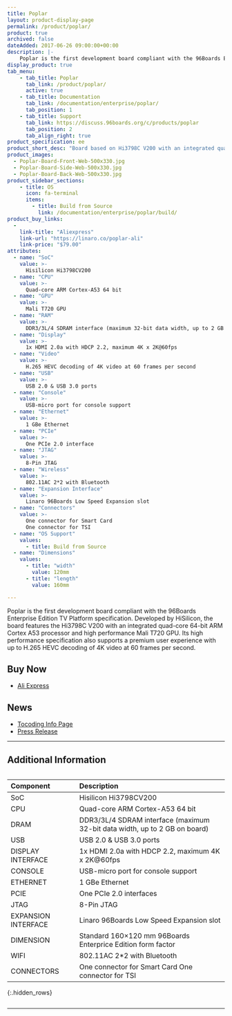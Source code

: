 ```yaml
---
title: Poplar
layout: product-display-page
permalink: /product/poplar/
product: true
archived: false
dateAdded: 2017-06-26 09:00:00+00:00
description: |-
    Poplar is the first development board compliant with the 96Boards Enterprise Edition TV Platform specification.
display_product: true
tab_menu:
    - tab_title: Poplar
      tab_link: /product/poplar/
      active: true
    - tab_title: Documentation
      tab_link: /documentation/enterprise/poplar/
      tab_position: 1
    - tab_title: Support
      tab_link: https://discuss.96boards.org/c/products/poplar
      tab_position: 2
      tab_align_right: true
product_specification: ee
product_short_desc: "Board based on Hi3798C V200 with an integrated quad-core 64-bit ARM Cortex A53"
product_images:
  - Poplar-Board-Front-Web-500x330.jpg
  - Poplar-Board-Side-Web-500x330.jpg
  - Poplar-Board-Back-Web-500x330.jpg
product_sidebar_sections:
    - title: OS
      icon: fa-terminal
      items:
        - title: Build from Source
          link: /documentation/enterprise/poplar/build/
product_buy_links:
  -
    link-title: "Aliexpress"
    link-url: "https://linaro.co/poplar-ali"
    link-price: "$79.00"
attributes:
  - name: "SoC"
    value: >-
      Hisilicon Hi3798CV200
  - name: "CPU"
    value: >-
      Quad-core ARM Cortex-A53 64 bit
  - name: "GPU"
    value: >-
      Mali T720 GPU
  - name: "RAM"
    value: >-
      DDR3/3L/4 SDRAM interface (maximum 32-bit data width, up to 2 GB on board)
  - name: "Display"
    value: >-
      1x HDMI 2.0a with HDCP 2.2, maximum 4K x 2K@60fps
  - name: "Video"
    value: >-
      H.265 HEVC decoding of 4K video at 60 frames per second
  - name: "USB"
    value: >-
      USB 2.0 & USB 3.0 ports
  - name: "Console"
    value: >-
      USB-micro port for console support
  - name: "Ethernet"
    value: >-
      1 GBe Ethernet
  - name: "PCIe"
    value: >-
      One PCIe 2.0 interface
  - name: "JTAG"
    value: >-
      8-Pin JTAG
  - name: "Wireless"
    value: >-
      802.11AC 2*2 with Bluetooth
  - name: "Expansion Interface"
    value: >-
      Linaro 96Boards Low Speed Expansion slot
  - name: "Connectors"
    value: >-
      One connector for Smart Card
      One connector for TSI
  - name: "OS Support"
    values:
      - title: Build from Source
  - name: "Dimensions"
    values:
      - title: "width"
        value: 120mm
      - title: "length"
        value: 160mm

---
```

Poplar is the first development board compliant with the 96Boards Enterprise Edition TV Platform specification. Developed by HiSilicon, the board features the Hi3798C V200 with an integrated quad-core 64-bit ARM Cortex A53 processor and high performance Mali T720 GPU. Its high performance specification also supports a premium user experience with up to H.265 HEVC decoding of 4K video at 60 frames per second.

## Buy Now

- [Ali Express](http://linaro.co/poplar-ali)

## News

- [Tocoding Info Page](http://link.linaro.org/poplar-tocoding)
- [Press Release](http://www.linaro.org/news/linaro-announces-first-development-board-compliant-96boards-tv-platform-specification/)

***

## Additional Information
<div style="overflow-x:scroll;" markdown="1">


|   Component          |   Description                                                                                    |
|:---------------------|:-------------------------------------------------------------------------------------------------|
|  SoC                 | Hisilicon Hi3798CV200                                                                            |
|  CPU                 | Quad-core ARM Cortex-A53 64 bit                                                                  |
|  DRAM                | DDR3/3L/4 SDRAM interface (maximum 32-bit data width, up to 2 GB on board)                       |
|  USB                 | USB 2.0 & USB 3.0 ports                                                                          |
|  DISPLAY INTERFACE   | 1x HDMI 2.0a with HDCP 2.2, maximum 4K x 2K@60fps                                                |
|  CONSOLE             | USB-micro port for console support                                                               |
|  ETHERNET            | 1 GBe Ethernet                                                                                   |
|  PCIE                | One PCIe 2.0 interfaces                                                                          |
|  JTAG                | 8-Pin JTAG                                                                                       |
|  EXPANSION INTERFACE | Linaro 96Boards Low Speed Expansion slot                                                         |
|  DIMENSION           | Standard 160×120 mm 96Boards Enterprice Edition form factor                                      |
|  WIFI                | 802.11AC 2*2 with Bluetooth                                                                      |
|  CONNECTORS          | One connector for Smart Card One connector for TSI                                               |
{:.hidden_rows}

</div>

***
